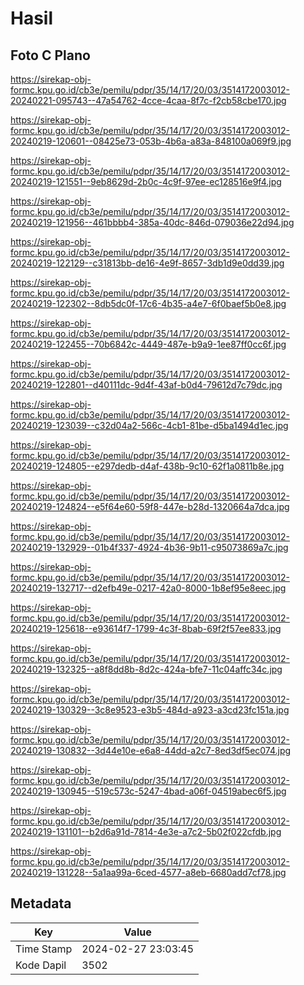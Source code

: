# Hasil

## Foto C Plano

https://sirekap-obj-formc.kpu.go.id/cb3e/pemilu/pdpr/35/14/17/20/03/3514172003012-20240221-095743--47a54762-4cce-4caa-8f7c-f2cb58cbe170.jpg

https://sirekap-obj-formc.kpu.go.id/cb3e/pemilu/pdpr/35/14/17/20/03/3514172003012-20240219-120601--08425e73-053b-4b6a-a83a-848100a069f9.jpg

https://sirekap-obj-formc.kpu.go.id/cb3e/pemilu/pdpr/35/14/17/20/03/3514172003012-20240219-121551--9eb8629d-2b0c-4c9f-97ee-ec128516e9f4.jpg

https://sirekap-obj-formc.kpu.go.id/cb3e/pemilu/pdpr/35/14/17/20/03/3514172003012-20240219-121956--461bbbb4-385a-40dc-846d-079036e22d94.jpg

https://sirekap-obj-formc.kpu.go.id/cb3e/pemilu/pdpr/35/14/17/20/03/3514172003012-20240219-122129--c31813bb-de16-4e9f-8657-3db1d9e0dd39.jpg

https://sirekap-obj-formc.kpu.go.id/cb3e/pemilu/pdpr/35/14/17/20/03/3514172003012-20240219-122302--8db5dc0f-17c6-4b35-a4e7-6f0baef5b0e8.jpg

https://sirekap-obj-formc.kpu.go.id/cb3e/pemilu/pdpr/35/14/17/20/03/3514172003012-20240219-122455--70b6842c-4449-487e-b9a9-1ee87ff0cc6f.jpg

https://sirekap-obj-formc.kpu.go.id/cb3e/pemilu/pdpr/35/14/17/20/03/3514172003012-20240219-122801--d40111dc-9d4f-43af-b0d4-79612d7c79dc.jpg

https://sirekap-obj-formc.kpu.go.id/cb3e/pemilu/pdpr/35/14/17/20/03/3514172003012-20240219-123039--c32d04a2-566c-4cb1-81be-d5ba1494d1ec.jpg

https://sirekap-obj-formc.kpu.go.id/cb3e/pemilu/pdpr/35/14/17/20/03/3514172003012-20240219-124805--e297dedb-d4af-438b-9c10-62f1a0811b8e.jpg

https://sirekap-obj-formc.kpu.go.id/cb3e/pemilu/pdpr/35/14/17/20/03/3514172003012-20240219-124824--e5f64e60-59f8-447e-b28d-1320664a7dca.jpg

https://sirekap-obj-formc.kpu.go.id/cb3e/pemilu/pdpr/35/14/17/20/03/3514172003012-20240219-132929--01b4f337-4924-4b36-9b11-c95073869a7c.jpg

https://sirekap-obj-formc.kpu.go.id/cb3e/pemilu/pdpr/35/14/17/20/03/3514172003012-20240219-132717--d2efb49e-0217-42a0-8000-1b8ef95e8eec.jpg

https://sirekap-obj-formc.kpu.go.id/cb3e/pemilu/pdpr/35/14/17/20/03/3514172003012-20240219-125618--e93614f7-1799-4c3f-8bab-69f2f57ee833.jpg

https://sirekap-obj-formc.kpu.go.id/cb3e/pemilu/pdpr/35/14/17/20/03/3514172003012-20240219-132325--a8f8dd8b-8d2c-424a-bfe7-11c04affc34c.jpg

https://sirekap-obj-formc.kpu.go.id/cb3e/pemilu/pdpr/35/14/17/20/03/3514172003012-20240219-130329--3c8e9523-e3b5-484d-a923-a3cd23fc151a.jpg

https://sirekap-obj-formc.kpu.go.id/cb3e/pemilu/pdpr/35/14/17/20/03/3514172003012-20240219-130832--3d44e10e-e6a8-44dd-a2c7-8ed3df5ec074.jpg

https://sirekap-obj-formc.kpu.go.id/cb3e/pemilu/pdpr/35/14/17/20/03/3514172003012-20240219-130945--519c573c-5247-4bad-a06f-04519abec6f5.jpg

https://sirekap-obj-formc.kpu.go.id/cb3e/pemilu/pdpr/35/14/17/20/03/3514172003012-20240219-131101--b2d6a91d-7814-4e3e-a7c2-5b02f022cfdb.jpg

https://sirekap-obj-formc.kpu.go.id/cb3e/pemilu/pdpr/35/14/17/20/03/3514172003012-20240219-131228--5a1aa99a-6ced-4577-a8eb-6680add7cf78.jpg


## Metadata

| Key        | Value               |
| ---------- | ------------------- |
| Time Stamp | 2024-02-27 23:03:45 |
| Kode Dapil | 3502                |



